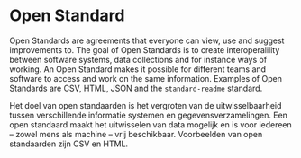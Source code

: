 # Open Standard

Open Standards are agreements that everyone can view, use and suggest improvements to. The goal of Open Standards is to create interoperalility between software systems, data collections and for instance ways of working. An Open Standard makes it possible for different teams and software to access and work on the same information. Examples of Open Standards are CSV, HTML, JSON and the `standard-readme` standard.

Het doel van open standaarden is het vergroten van de uitwisselbaarheid tussen verschillende informatie­ systemen en gegevensverzamelingen. Een open standaard maakt het uitwisselen van data mogelijk en is voor iedereen – zowel mens als machine – vrij beschikbaar. Voorbeelden van open standaarden zijn CSV en HTML.
